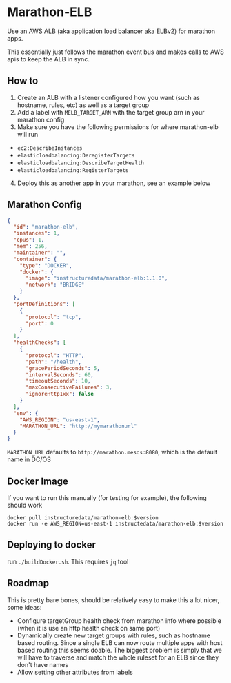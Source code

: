 Marathon-ELB
======

Use an AWS ALB (aka application load balancer aka ELBv2) for marathon apps.

This essentially just follows the marathon event bus and makes calls to AWS apis to keep the ALB in sync.

## How to
1. Create an ALB with a listener configured how you want (such as hostname, rules, etc) as well as a target group
2. Add a label with `MELB_TARGET_ARN` with the target group arn in your marathon config
3. Make sure you have the following permissions for where marathon-elb will run
  - `ec2:DescribeInstances`
  - `elasticloadbalancing:DeregisterTargets`
  - `elasticloadbalancing:DescribeTargetHealth`
  - `elasticloadbalancing:RegisterTargets`
4. Deploy this as another app in your marathon, see an example below

## Marathon Config


```JSON
{
  "id": "marathon-elb",
  "instances": 1,
  "cpus": 1,
  "mem": 256,
  "maintainer": "",
  "container": {
    "type": "DOCKER",
    "docker": {
      "image": "instructuredata/marathon-elb:1.1.0",
      "network": "BRIDGE"
    }
  },
  "portDefinitions": [
    {
      "protocol": "tcp",
      "port": 0
    }
  ],
  "healthChecks": [
    {
      "protocol": "HTTP",
      "path": "/health",
      "gracePeriodSeconds": 5,
      "intervalSeconds": 60,
      "timeoutSeconds": 10,
      "maxConsecutiveFailures": 3,
      "ignoreHttp1xx": false
    }
  ],
  "env": {
    "AWS_REGION": "us-east-1",
    "MARATHON_URL": "http://mymarathonurl"
  }
}
```

`MARATHON_URL` defaults to `http://marathon.mesos:8080`, which is the default name in DC/OS

## Docker Image
If you want to run this manually (for testing for example), the following should work

```Shell
docker pull instructuredata/marathon-elb:$version
docker run -e AWS_REGION=us-east-1 instructedata/marathon-elb:$version
```

## Deploying to docker
run `./buildDocker.sh`. This requires `jq` tool

## Roadmap
This is pretty bare bones, should be relatively easy to make this a lot nicer, some ideas:

- Configure targetGroup health check from marathon info where possible (when it is use an http health check on same port)
- Dynamically create new target groups with rules, such as hostname based routing. Since a single ELB can now route multiple apps with host based routing this seems doable.
  The biggest problem is simply that we will have to traverse and match the whole ruleset for an ELB since they don't have names
- Allow setting other attributes from labels
